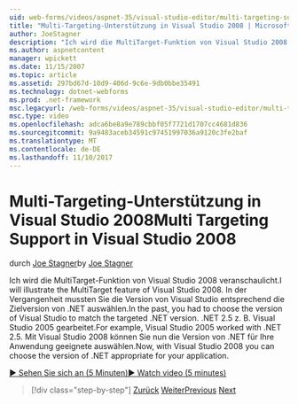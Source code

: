 ```yaml
---
uid: web-forms/videos/aspnet-35/visual-studio-editor/multi-targeting-support-in-visual-studio-2008
title: "Multi-Targeting-Unterstützung in Visual Studio 2008 | Microsoft Docs"
author: JoeStagner
description: "Ich wird die MultiTarget-Funktion von Visual Studio 2008 veranschaulicht. In der Vergangenheit mussten Sie die Version von Visual Studio entsprechend dem Ziel .NET Versi auswählen..."
ms.author: aspnetcontent
manager: wpickett
ms.date: 11/15/2007
ms.topic: article
ms.assetid: 297bd67d-10d9-406d-9c6e-9db0bbe35491
ms.technology: dotnet-webforms
ms.prod: .net-framework
msc.legacyurl: /web-forms/videos/aspnet-35/visual-studio-editor/multi-targeting-support-in-visual-studio-2008
msc.type: video
ms.openlocfilehash: adca6be8a9e789cbbf05f7721d1707cc4681d836
ms.sourcegitcommit: 9a9483aceb34591c97451997036a9120c3fe2baf
ms.translationtype: MT
ms.contentlocale: de-DE
ms.lasthandoff: 11/10/2017
---
```

<a name="multi-targeting-support-in-visual-studio-2008"></a><span data-ttu-id="4f410-104">Multi-Targeting-Unterstützung in Visual Studio 2008</span><span class="sxs-lookup"><span data-stu-id="4f410-104">Multi Targeting Support in Visual Studio 2008</span></span>
====================
<span data-ttu-id="4f410-105">durch [Joe Stagner](https://github.com/JoeStagner)</span><span class="sxs-lookup"><span data-stu-id="4f410-105">by [Joe Stagner](https://github.com/JoeStagner)</span></span>

<span data-ttu-id="4f410-106">Ich wird die MultiTarget-Funktion von Visual Studio 2008 veranschaulicht.</span><span class="sxs-lookup"><span data-stu-id="4f410-106">I will illustrate the MultiTarget feature of Visual Studio 2008.</span></span> <span data-ttu-id="4f410-107">In der Vergangenheit mussten Sie die Version von Visual Studio entsprechend die Zielversion von .NET auswählen.</span><span class="sxs-lookup"><span data-stu-id="4f410-107">In the past, you had to choose the version of Visual Studio to match the targeted .NET version.</span></span> <span data-ttu-id="4f410-108">.NET 2.5 z. B. Visual Studio 2005 gearbeitet.</span><span class="sxs-lookup"><span data-stu-id="4f410-108">For example, Visual Studio 2005 worked with .NET 2.5.</span></span> <span data-ttu-id="4f410-109">Mit Visual Studio 2008 können Sie nun die Version von .NET für Ihre Anwendung geeignete auswählen.</span><span class="sxs-lookup"><span data-stu-id="4f410-109">Now, with Visual Studio 2008 you can choose the version of .NET appropriate for your application.</span></span>

[<span data-ttu-id="4f410-110">&#9654; Sehen Sie sich an (5 Minuten)</span><span class="sxs-lookup"><span data-stu-id="4f410-110">&#9654; Watch video (5 minutes)</span></span>](https://channel9.msdn.com/Blogs/ASP-NET-Site-Videos/multi-targeting-support-in-visual-studio-2008)

>[!div class="step-by-step"]
<span data-ttu-id="4f410-111">[Zurück](javascript-debugging-in-visual-studio-2008.md)
[Weiter](intellisense-for-jscript-and-aspnet-ajax.md)</span><span class="sxs-lookup"><span data-stu-id="4f410-111">[Previous](javascript-debugging-in-visual-studio-2008.md)
[Next](intellisense-for-jscript-and-aspnet-ajax.md)</span></span>
